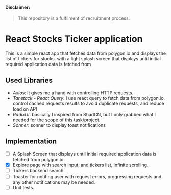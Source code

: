 #### Disclaimer:
> This repository is a fulfilment of recruitment process.

# React Stocks Ticker application

This is a simple react app that fetches data from polygon.io and displays the list of tickers for stocks.
with a light splash screen that displays until initial required application data is fetched from

## Used Libraries
- *Axios*: It gives me a hand with controlling HTTP requests.
- *Tanstack - React Query*: I use react query to fetch data from polygon.io, control cached requests results to avoid duplicate requests, and reduce load on API
- *RadixUI*: basically I inspired from ShadCN, but I only grabbed what I needed for the scope of this task/project.
- *Sonner*: sonner to display toast notifications

## Implementation
- [ ] A Splash Screen that displays until initial required application data is fetched from polygon.io
- [x] Explore page with search input, and tickers list, infinite scrolling.
- [ ] Tickers backend search.
- [ ] Toaster for notifing user with request errors, progressing requests and any other notifications may be needed.
- [ ] Unit tests.
